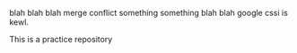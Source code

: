 blah blah blah merge conflict something something blah blah
google cssi is kewl.

This is a practice repository
